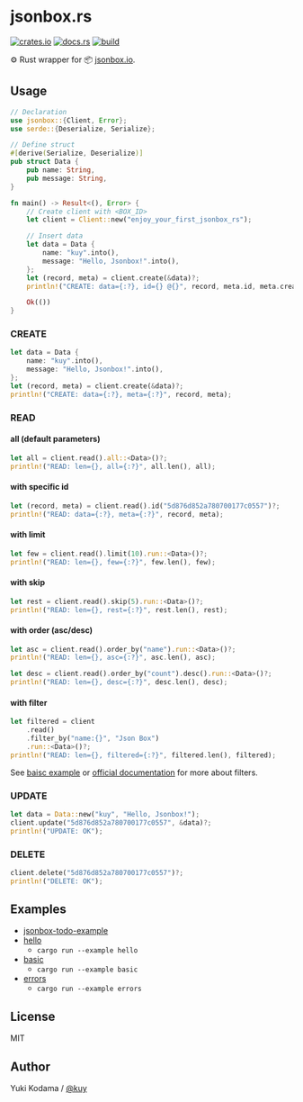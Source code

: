 # jsonbox.rs

[![crates.io](https://img.shields.io/crates/v/jsonbox.svg)](https://crates.io/crates/jsonbox)
[![docs.rs](https://docs.rs/jsonbox/badge.svg)](https://docs.rs/jsonbox)
[![build](https://github.com/kuy/jsonbox-rs/workflows/build/badge.svg)](https://github.com/kuy/jsonbox-rs/actions)

⚙️ Rust wrapper for 📦 [jsonbox.io](https://jsonbox.io/).

## Usage

```rust
// Declaration
use jsonbox::{Client, Error};
use serde::{Deserialize, Serialize};

// Define struct
#[derive(Serialize, Deserialize)]
pub struct Data {
    pub name: String,
    pub message: String,
}

fn main() -> Result<(), Error> {
    // Create client with <BOX_ID>
    let client = Client::new("enjoy_your_first_jsonbox_rs");

    // Insert data
    let data = Data {
        name: "kuy".into(),
        message: "Hello, Jsonbox!".into(),
    };
    let (record, meta) = client.create(&data)?;
    println!("CREATE: data={:?}, id={} @{}", record, meta.id, meta.created_on);

    Ok(())
}
```

### CREATE

```rust
let data = Data {
    name: "kuy".into(),
    message: "Hello, Jsonbox!".into(),
};
let (record, meta) = client.create(&data)?;
println!("CREATE: data={:?}, meta={:?}", record, meta);
```

### READ

#### all (default parameters)

```rust
let all = client.read().all::<Data>()?;
println!("READ: len={}, all={:?}", all.len(), all);
```

#### with specific id

```rust
let (record, meta) = client.read().id("5d876d852a780700177c0557")?;
println!("READ: data={:?}, meta={:?}", record, meta);
```

#### with limit

```rust
let few = client.read().limit(10).run::<Data>()?;
println!("READ: len={}, few={:?}", few.len(), few);
```

#### with skip

```rust
let rest = client.read().skip(5).run::<Data>()?;
println!("READ: len={}, rest={:?}", rest.len(), rest);
```

#### with order (asc/desc)

```rust
let asc = client.read().order_by("name").run::<Data>()?;
println!("READ: len={}, asc={:?}", asc.len(), asc);

let desc = client.read().order_by("count").desc().run::<Data>()?;
println!("READ: len={}, desc={:?}", desc.len(), desc);
```

#### with filter

```rust
let filtered = client
    .read()
    .filter_by("name:{}", "Json Box")
    .run::<Data>()?;
println!("READ: len={}, filtered={:?}", filtered.len(), filtered);
```

See [baisc example](https://github.com/kuy/jsonbox-rs/blob/master/examples/basic.rs) or [official documentation](https://github.com/vasanthv/jsonbox#filtering) for more about filters.

### UPDATE

```rust
let data = Data::new("kuy", "Hello, Jsonbox!");
client.update("5d876d852a780700177c0557", &data)?;
println!("UPDATE: OK");
```

### DELETE

```rust
client.delete("5d876d852a780700177c0557")?;
println!("DELETE: OK");
```

## Examples

- [jsonbox-todo-example](https://github.com/kuy/jsonbox-todo-example)
- [hello](https://github.com/kuy/jsonbox-rs/blob/master/examples/hello.rs)
  - `cargo run --example hello`
- [basic](https://github.com/kuy/jsonbox-rs/blob/master/examples/basic.rs)
  - `cargo run --example basic`
- [errors](https://github.com/kuy/jsonbox-rs/blob/master/examples/errors.rs)
  - `cargo run --example errors`

## License

MIT

## Author

Yuki Kodama / [@kuy](https://twitter.com/kuy)
